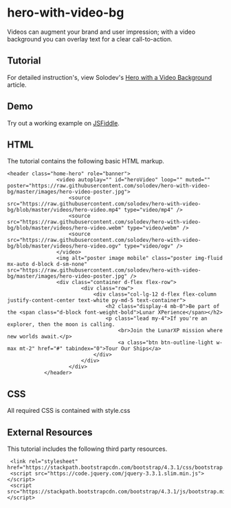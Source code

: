 # hero-with-video-bg
Videos can augment your brand and user impression; with a video background you can overlay text for a clear call-to-action.

## Tutorial
For detailed instruction's, view Solodev's [Hero with a Video Background](https://www.solodev.com/blog/web-design/bootstrap/hero-with-a-video-background.stml) article.

## Demo
Try out a working example on [JSFiddle](https://jsfiddle.net/solodev/mjp3h5n1/2/).

## HTML
The tutorial contains the following basic HTML markup.

```
<header class="home-hero" role="banner">
				<video autoplay="" id="heroVideo" loop="" muted="" poster="https://raw.githubusercontent.com/solodev/hero-with-video-bg/master/images/hero-video-poster.jpg">
					<source src="https://raw.githubusercontent.com/solodev/hero-with-video-bg/blob/master/videos/hero-video.mp4" type="video/mp4" />
					<source src="https://raw.githubusercontent.com/solodev/hero-with-video-bg/blob/master/videos/hero-video.webm" type="video/webm" />
					<source src="https://raw.githubusercontent.com/solodev/hero-with-video-bg/blob/master/videos/hero-video.ogv" type="video/ogv" />
				</video>
				<img alt="poster image mobile" class="poster img-fluid mx-auto d-block d-sm-none" src="https://raw.githubusercontent.com/solodev/hero-with-video-bg/master/images/hero-video-poster.jpg" />
				<div class="container d-flex flex-row">
						<div class="row">
							<div class="col-lg-12 d-flex flex-column justify-content-center text-white py-md-5 text-container">
								<h2 class="display-4 mb-0">Be part of the <span class="d-block font-weight-bold">Lunar XPerience</span></h2>
								<p class="lead my-4">If you're an explorer, then the moon is calling.
									<br>Join the LunarXP mission where new worlds await.</p>	
									<a class="btn btn-outline-light w-max mt-2" href="#" tabindex="0">Tour Our Ships</a>
							</div>
						</div>
					</div>
			</header>
```

## CSS
All required CSS is contained with style.css

## External Resources
This tutorial includes the following third party resources.

```
 <link rel="stylesheet" href="https://stackpath.bootstrapcdn.com/bootstrap/4.3.1/css/bootstrap.min.css">
 <script src="https://code.jquery.com/jquery-3.3.1.slim.min.js"></script>
 <script src="https://stackpath.bootstrapcdn.com/bootstrap/4.3.1/js/bootstrap.min.js"></script>
```
